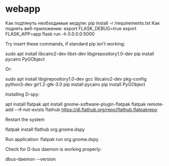 # webapp
Как подтянуть необходимые модули:
  pip install -r /requirements.txt
Как поднять веб-приложение:
export FLASK_DEBUG=true
export FLASK_APP=app
flask run -h 0.0.0.0:5000


Try insert these commands, if standard pip isn't working:

sudo apt install libcairo2-dev libxt-dev libgirepository1.0-dev
pip install pycairo PyGObject

Or:

sudo apt install libgirepository1.0-dev gcc libcairo2-dev pkg-config python3-dev gir1.2-gtk-3.0
pip install pycairo
pip install PyGObject

Installing D-spy:

apt install flatpak
apt install gnome-software-plugin-flatpak
flatpak remote-add --if-not-exists flathub https://dl.flathub.org/repo/flathub.flatpakrepo

Restart the system

flatpak install flathub org.gnome.dspy

Run application:
flatpak run org.gnome.dspy

Check for D-bus daemon is working properly:

dbus-daemon --version



